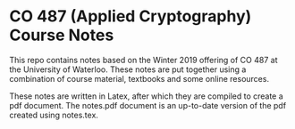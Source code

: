 # CO 487 (Applied Cryptography) Course Notes

This repo contains notes based on the Winter 2019 offering of CO 487 at the University of Waterloo.
These notes are put together using a combination of course material, textbooks and some online resources.

These notes are written in Latex, after which they are compiled to create a pdf document. The notes.pdf
document is an up-to-date version of the pdf created using notes.tex.
